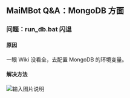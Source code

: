 ## MaiMBot Q&A：MongoDB 方面

### 问题：run_db.bat 闪退

#### 原因

一眼 Wiki 没看全，去配置 MongoDB 的环境变量。

#### 解决方法

![输入图片说明](https://foruda.gitee.com/images/1742037351429563884/b54319e0_12794036.png "屏幕截图")